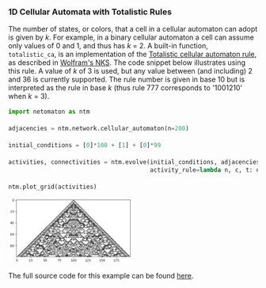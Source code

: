 ### 1D Cellular Automata with Totalistic Rules

The number of states, or colors, that a cell in a cellular automaton can adopt is given by _k_. For example, in a binary cellular automaton a cell can
assume only values of 0 and 1, and thus has _k_ = 2. A built-in function, `totalistic_ca`,
is an implementation of the [Totalistic cellular automaton rule](http://mathworld.wolfram.com/TotalisticCellularAutomaton.html),
as described in [Wolfram's NKS](https://www.wolframscience.com/nks/). The code snippet below illustrates using this rule.
A value of _k_ of 3 is used, but any value between (and including) 2 and 36 is currently supported. The rule number is
given in base 10 but is interpreted as the rule in base _k_ (thus rule 777 corresponds to '1001210' when _k_ = 3).

```python
import netomaton as ntm

adjacencies = ntm.network.cellular_automaton(n=200)

initial_conditions = [0]*100 + [1] + [0]*99

activities, connectivities = ntm.evolve(initial_conditions, adjacencies, timesteps=100,
                                        activity_rule=lambda n, c, t: ntm.ActivityRule.totalistic_ca(n, k=3, rule=777))

ntm.plot_grid(activities)
```

<img src="../../resources/tot3_rule777.png" width="50%"/>

The full source code for this example can be found [here](totalistic_ca_demo.py).
